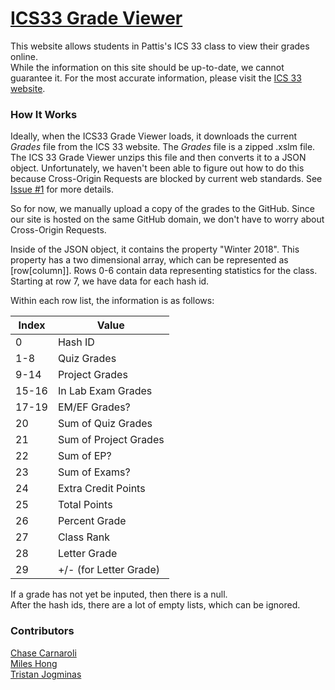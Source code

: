 # [ICS33 Grade Viewer](https://chasec99.github.io/ICS33-Grade-Viewer/)
This website allows students in Pattis's ICS 33 class to view their grades online.  
While the information on this site should be up-to-date, we cannot guarantee it.
For the most accurate information, please visit the [ICS 33 website](https://www.ics.uci.edu/~pattis/ICS-33/).

### How It Works
Ideally, when the ICS33 Grade Viewer loads, it downloads the current *Grades* file from the ICS 33 website.
The *Grades* file is a zipped .xslm file.
The ICS 33 Grade Viewer unzips this file and then converts it to a JSON object.
Unfortunately, we haven't been able to figure out how to do this because Cross-Origin Requests are blocked by current web standards.
See [Issue #1](https://github.com/ChaseC99/ICS33-Grade-Viewer/issues/1) for more details.

So for now, we manually upload a copy of the grades to the GitHub.
Since our site is hosted on the same GitHub domain, we don't have to worry about Cross-Origin Requests.

Inside of the JSON object, it contains the property "Winter 2018".
This property has a two dimensional array, which can be represented as [row[column]].
Rows 0-6 contain data representing statistics for the class.
Starting at row 7, we have data for each hash id.

Within each row list, the information is as follows:

| Index | Value                 |
| ----- | --------------------- |
| 0     | Hash ID               |
| 1-8   | Quiz Grades           |
| 9-14  | Project Grades        |
| 15-16 | In Lab Exam Grades    |
| 17-19 | EM/EF Grades?         |
| 20    | Sum of Quiz Grades    |
| 21    | Sum of Project Grades |
| 22    | Sum of EP?            |
| 23    | Sum of Exams?         |
| 24    | Extra Credit Points   |
| 25    | Total Points          |
| 26    | Percent Grade         |
| 27    | Class Rank            |
| 28    | Letter Grade          |
| 29    | +/- (for Letter Grade)|

If a grade has not yet be inputed, then there is a null.  
After the hash ids, there are a lot of empty lists, which can be ignored.

### Contributors
[Chase Carnaroli](https://www.linkedin.com/in/ChaseCarnaroli)  
[Miles Hong](https://www.linkedin.com/in/miles-hong-a74ba3155/)  
[Tristan Jogminas](https://www.linkedin.com/in/tristan-jogminas/)  
